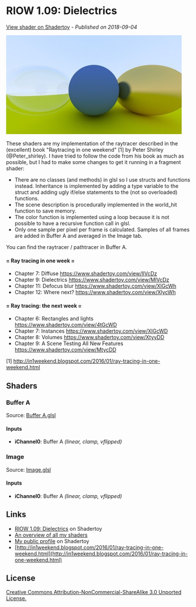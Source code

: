 ﻿# RIOW 1.09: Dielectrics
[View shader on Shadertoy](https://www.shadertoy.com/view/MlVcDz) - _Published on 2018-09-04_ 

![thumbnail](./thumbnail.jpg)


These shaders are my implementation of the raytracer described in the (excellent)
book "Raytracing in one weekend" [1] by Peter Shirley (@Peter_shirley). I have tried
to follow the code from his book as much as possible, but I had to make some changes
to get it running in a fragment shader:

- There are no classes (and methods) in glsl so I use structs and functions instead.
Inheritance is implemented by adding a type variable to the struct and adding ugly
if/else statements to the (not so overloaded) functions.
- The scene description is procedurally implemented in the world_hit function to save
memory.
- The color function is implemented using a loop because it is not possible to have a
recursive function call in glsl.
- Only one sample per pixel per frame is calculated. Samples of all frames are added
in Buffer A and averaged in the Image tab.

You can find the raytracer / pathtracer in Buffer A.

#### = Ray tracing in one week =
* Chapter  7: Diffuse                           https://www.shadertoy.com/view/llVcDz
* Chapter  9: Dielectrics                       https://www.shadertoy.com/view/MlVcDz
* Chapter 11: Defocus blur                      https://www.shadertoy.com/view/XlGcWh
* Chapter 12: Where next?                       https://www.shadertoy.com/view/XlycWh

#### = Ray tracing: the next week =
* Chapter  6: Rectangles and lights             https://www.shadertoy.com/view/4tGcWD
* Chapter  7: Instances                         https://www.shadertoy.com/view/XlGcWD
* Chapter  8: Volumes                           https://www.shadertoy.com/view/XtyyDD
* Chapter  9: A Scene Testing All New Features  https://www.shadertoy.com/view/MtycDD

[1] http://in1weekend.blogspot.com/2016/01/ray-tracing-in-one-weekend.html



## Shaders

### Buffer A

Source: [Buffer A.glsl](./Buffer&#32;A.glsl)

#### Inputs

 * **iChannel0**: Buffer A _(linear, clamp, vflipped)_

### Image

Source: [Image.glsl](./Image.glsl)

#### Inputs

 * **iChannel0**: Buffer A _(linear, clamp, vflipped)_

## Links
* [RIOW 1.09: Dielectrics](https://www.shadertoy.com/view/MlVcDz) on Shadertoy
* [An overview of all my shaders](https://reindernijhoff.net/shadertoy/)
* [My public profile](https://www.shadertoy.com/user/reinder) on Shadertoy
* [http://in1weekend.blogspot.com/2016/01/ray-tracing-in-one-weekend.html](http://in1weekend.blogspot.com/2016/01/ray-tracing-in-one-weekend.html)

## License

[Creative Commons Attribution-NonCommercial-ShareAlike 3.0 Unported License.](https://creativecommons.org/licenses/by-nc-sa/3.0/)
